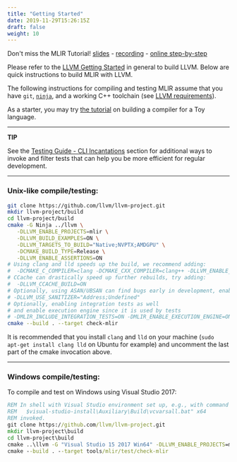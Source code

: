 ```yaml
---
title: "Getting Started"
date: 2019-11-29T15:26:15Z
draft: false
weight: 10
---
```


Don't miss the MLIR Tutorial!
[slides](https://llvm.org/devmtg/2020-09/slides/MLIR_Tutorial.pdf) -
[recording](https://www.youtube.com/watch?v=Y4SvqTtOIDk) -
[online step-by-step](https://mlir.llvm.org/docs/Tutorials/Toy/)


Please refer to the [LLVM Getting Started](https://llvm.org/docs/GettingStarted.html)
in general to build LLVM. Below are quick instructions to build MLIR with LLVM.

The following instructions for compiling and testing MLIR assume that you have
`git`, [`ninja`](https://ninja-build.org/), and a working C++ toolchain (see
[LLVM requirements](https://llvm.org/docs/GettingStarted.html#requirements)).

As a starter, you may try [the tutorial](docs/Tutorials/Toy/Ch-1.md) on
building a compiler for a Toy language.

---

**TIP**

See the
[Testing Guide - CLI Incantations](TestingGuide/#command-line-incantations)
section for additional ways to invoke and filter tests that can help you be more
efficient for regular development.

---

### Unix-like compile/testing:

```sh
git clone https://github.com/llvm/llvm-project.git
mkdir llvm-project/build
cd llvm-project/build
cmake -G Ninja ../llvm \
   -DLLVM_ENABLE_PROJECTS=mlir \
   -DLLVM_BUILD_EXAMPLES=ON \
   -DLLVM_TARGETS_TO_BUILD="Native;NVPTX;AMDGPU" \
   -DCMAKE_BUILD_TYPE=Release \
   -DLLVM_ENABLE_ASSERTIONS=ON
# Using clang and lld speeds up the build, we recommend adding:
#  -DCMAKE_C_COMPILER=clang -DCMAKE_CXX_COMPILER=clang++ -DLLVM_ENABLE_LLD=ON
# CCache can drastically speed up further rebuilds, try adding:
#  -DLLVM_CCACHE_BUILD=ON
# Optionally, using ASAN/UBSAN can find bugs early in development, enable with:
# -DLLVM_USE_SANITIZER="Address;Undefined" 
# Optionally, enabling integration tests as well
# and enable execution engine since it is used by tests 
# -DMLIR_INCLUDE_INTEGRATION_TESTS=ON -DMLIR_ENABLE_EXECUTION_ENGINE=ON
cmake --build . --target check-mlir
```

It is recommended that you install `clang` and `lld` on your machine (`sudo apt-get
install clang lld` on Ubuntu for example) and uncomment the last part of the
cmake invocation above.

---

### Windows compile/testing:
To compile and test on Windows using Visual Studio 2017:

```bat
REM In shell with Visual Studio environment set up, e.g., with command such as
REM   $visual-studio-install\Auxiliary\Build\vcvarsall.bat" x64
REM invoked.
git clone https://github.com/llvm/llvm-project.git
mkdir llvm-project\build
cd llvm-project\build
cmake ..\llvm -G "Visual Studio 15 2017 Win64" -DLLVM_ENABLE_PROJECTS=mlir -DLLVM_BUILD_EXAMPLES=ON -DLLVM_TARGETS_TO_BUILD="host" -DCMAKE_BUILD_TYPE=Release -Thost=x64 -DCMAKE_BUILD_TYPE=Release -DLLVM_ENABLE_ASSERTIONS=ON
cmake --build . --target tools/mlir/test/check-mlir
```
